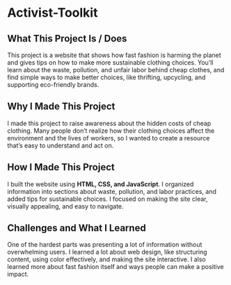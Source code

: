 # Activist-Toolkit

## What This Project Is / Does
This project is a website that shows how fast fashion is harming the planet and gives tips on how to make more sustainable clothing choices. You’ll learn about the waste, pollution, and unfair labor behind cheap clothes, and find simple ways to make better choices, like thrifting, upcycling, and supporting eco-friendly brands.

## Why I Made This Project
I made this project to raise awareness about the hidden costs of cheap clothing. Many people don’t realize how their clothing choices affect the environment and the lives of workers, so I wanted to create a resource that’s easy to understand and act on.

## How I Made This Project
I built the website using **HTML, CSS, and JavaScript**. I organized information into sections about waste, pollution, and labor practices, and added tips for sustainable choices. I focused on making the site clear, visually appealing, and easy to navigate.

## Challenges and What I Learned
One of the hardest parts was presenting a lot of information without overwhelming users. I learned a lot about web design, like structuring content, using color effectively, and making the site interactive. I also learned more about fast fashion itself and ways people can make a positive impact.
